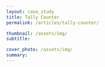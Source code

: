```yaml
---
layout: case_study
title: Tally Counter
permalink: /articles/tally-counter/

thumbnail: /assets/img/
subtitle: 

cover_photo: /assets/img/
summary: 
---
```


